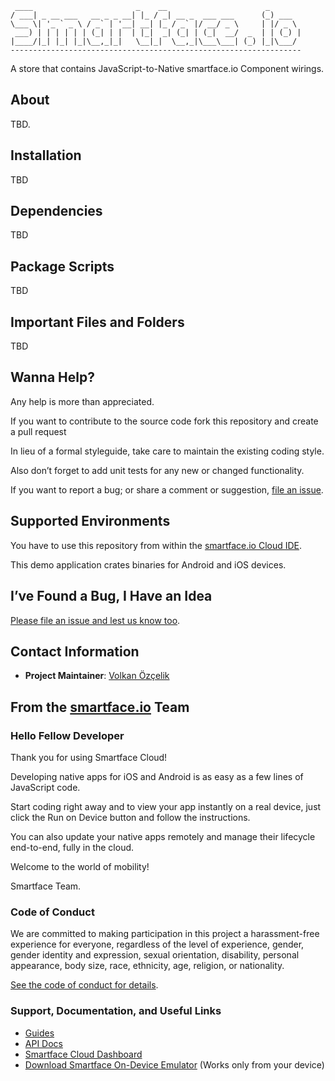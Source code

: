 ```
 ____                       _    __                      _
/ ___| _ __ ___   __ _ _ __| |_ / _| __ _  ___ ___      (_) ___
\___ \| '_ ` _ \ / _` | '__| __| |_ / _` |/ __/ _ \     | |/ _ \
 ___) | | | | | | (_| | |  | |_|  _| (_| | (_|  __/  _  | | (_) |
|____/|_| |_| |_|\__,_|_|   \__|_|  \__,_|\___\___| (_) |_|\___/
-----------------------------------------------------------------
```

A store that contains JavaScript-to-Native smartface.io Component wirings.

## About

TBD.

## Installation

TBD

## Dependencies

TBD

## Package Scripts

TBD

## Important Files and Folders

TBD

## Wanna Help?

Any help is more than appreciated.

If you want to contribute to the source code fork this repository and create a pull request

In lieu of a formal styleguide, take care to maintain the existing coding style.

Also don’t forget to add unit tests for any new or changed functionality.

If you want to report a bug; or share a comment or suggestion, [file an issue](https://github.com/v0lkan/smartface-empty-workspace-jsnext/issues/new).

## Supported Environments

You have to use this repository from within the [smartface.io Cloud IDE](https://www.smartface.io).

This demo application crates binaries for Android and iOS devices.

## I’ve Found a Bug, I Have an Idea

[Please file an issue and lest us know too](https://github.com/v0lkan/smartface-empty-workspace-jsnext/issues/new).

## Contact Information

* **Project Maintainer**: [Volkan Özçelik](https://volkan.io/)

## From the [smartface.io](https://www.smartface.io) Team

### Hello Fellow Developer

Thank you for using Smartface Cloud!

Developing native apps for iOS and Android is as easy as a few lines of JavaScript code.

Start coding right away and to view your app instantly on a real device, just click the Run on Device button and follow the instructions.

You can also update your native apps remotely and manage their lifecycle end-to-end, fully in the cloud.

Welcome to the world of mobility!

Smartface Team.

### Code of Conduct

We are committed to making participation in this project a harassment-free experience for everyone, regardless of the level of experience, gender, gender identity and expression, sexual orientation, disability, personal appearance, body size, race, ethnicity, age, religion, or nationality.

[See the code of conduct for details](CODE_OF_CONDUCT.md).

### Support, Documentation, and Useful Links

* [Guides](https://www.smartface.io/guides)
* [API Docs](https://docs.smartface.io)
* [Smartface Cloud Dashboard](https://cloud.smartface.io)
* [Download Smartface On-Device Emulator](https://smf.to/app) (Works only from your device)
